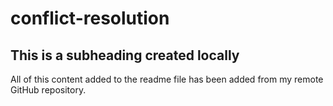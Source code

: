 # conflict-resolution

## This is a subheading created locally

  All of this content added to the readme file has been added from my remote GitHub repository.